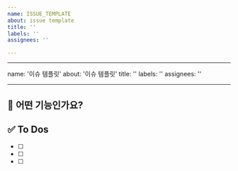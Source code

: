 ```yaml
---
name: ISSUE_TEMPLATE
about: issue template
title: ''
labels: ''
assignees: ''

---
```


---
name: '이슈 템플릿'
about: '이슈 템플릿'
title: ''
labels: ''
assignees: ''

---

## 💚 어떤 기능인가요?

## ✅ To Dos

- [ ]
- [ ]
- [ ]
